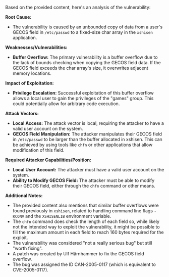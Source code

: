 Based on the provided content, here's an analysis of the vulnerability:

**Root Cause:**

- The vulnerability is caused by an unbounded copy of data from a user's GECOS field in `/etc/passwd` to a fixed-size char array in the `xshisen` application.

**Weaknesses/Vulnerabilities:**

- **Buffer Overflow:** The primary vulnerability is a buffer overflow due to the lack of bounds checking when copying the GECOS field data. If the GECOS field exceeds the char array's size, it overwrites adjacent memory locations.

**Impact of Exploitation:**

- **Privilege Escalation:** Successful exploitation of this buffer overflow allows a local user to gain the privileges of the "games" group. This could potentially allow for arbitrary code execution.

**Attack Vectors:**

- **Local Access:** The attack vector is local, requiring the attacker to have a valid user account on the system.
- **GECOS Field Manipulation:** The attacker manipulates their GECOS field in `/etc/passwd` to be larger than the buffer allocated in xshisen. This can be achieved by using tools like `chfn` or other applications that allow modification of this field.

**Required Attacker Capabilities/Position:**

- **Local User Account:** The attacker must have a valid user account on the system.
- **Ability to Modify GECOS Field:** The attacker must be able to modify their GECOS field, either through the `chfn` command or other means.

**Additional Notes:**
- The provided content also mentions that similar buffer overflows were found previously in `xshisen`, related to handling command line flags `-KCONV` and the `XSHISENLIB` environment variable.
- The `chfn` command does check the length of each field so, while likely not the intended way to exploit the vulnerability, it might be possible to fill the maximum amount in each field to reach 160 bytes required for the exploit.
- The vulnerability was considered "not a really serious bug" but still "worth fixing".
- A patch was created by Ulf Härnhammer to fix the GECOS field overflow.
- The bug was assigned the ID CAN-2005-0117 (which is equivalent to CVE-2005-0117).